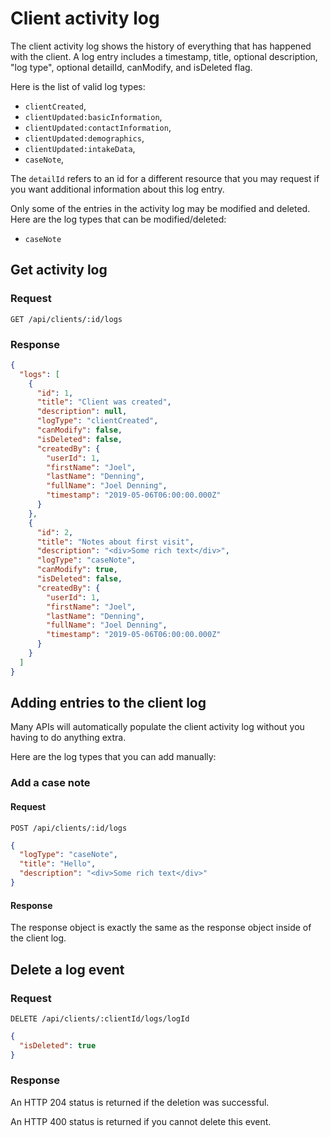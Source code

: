 # Client activity log

The client activity log shows the history of everything that has happened with the client.
A log entry includes a timestamp, title, optional description, "log type", optional
detailId, canModify, and isDeleted flag.

Here is the list of valid log types:

- `clientCreated`,
- `clientUpdated:basicInformation`,
- `clientUpdated:contactInformation`,
- `clientUpdated:demographics`,
- `clientUpdated:intakeData`,
- `caseNote`,

The `detailId` refers to an id for a different resource that you may request if you
want additional information about this log entry.

Only some of the entries in the activity log may be modified and deleted. Here are
the log types that can be modified/deleted:

- `caseNote`

## Get activity log

### Request

```http
GET /api/clients/:id/logs
```

### Response

```json
{
  "logs": [
    {
      "id": 1,
      "title": "Client was created",
      "description": null,
      "logType": "clientCreated",
      "canModify": false,
      "isDeleted": false,
      "createdBy": {
        "userId": 1,
        "firstName": "Joel",
        "lastName": "Denning",
        "fullName": "Joel Denning",
        "timestamp": "2019-05-06T06:00:00.000Z"
      }
    },
    {
      "id": 2,
      "title": "Notes about first visit",
      "description": "<div>Some rich text</div>",
      "logType": "caseNote",
      "canModify": true,
      "isDeleted": false,
      "createdBy": {
        "userId": 1,
        "firstName": "Joel",
        "lastName": "Denning",
        "fullName": "Joel Denning",
        "timestamp": "2019-05-06T06:00:00.000Z"
      }
    }
  ]
}
```

## Adding entries to the client log

Many APIs will automatically populate the client activity log without you
having to do anything extra.

Here are the log types that you can add manually:

### Add a case note

#### Request

```http
POST /api/clients/:id/logs
```

```json
{
  "logType": "caseNote",
  "title": "Hello",
  "description": "<div>Some rich text</div>"
}
```

#### Response

The response object is exactly the same as the response object inside of the client log.

## Delete a log event

### Request

```http
DELETE /api/clients/:clientId/logs/logId
```

```json
{
  "isDeleted": true
}
```

### Response

An HTTP 204 status is returned if the deletion was successful.

An HTTP 400 status is returned if you cannot delete this event.
